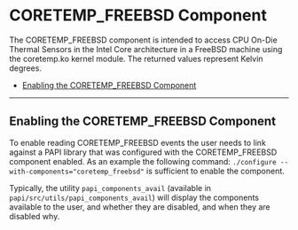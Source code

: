 # CORETEMP_FREEBSD Component

The CORETEMP_FREEBSD component is intended to access CPU On-Die Thermal Sensors in the Intel Core architecture in a FreeBSD machine using the coretemp.ko kernel module. The returned values represent Kelvin degrees.

* [Enabling the CORETEMP_FREEBSD Component](#markdown-header-enabling-the-coretemp_freebsd-component)

***
## Enabling the CORETEMP_FREEBSD Component

To enable reading CORETEMP\_FREEBSD events the user needs to link against a PAPI library that was configured with the CORETEMP_FREEBSD component enabled. As an example the following command: `./configure --with-components="coretemp_freebsd"` is sufficient to enable the component.

Typically, the utility `papi_components_avail` (available in `papi/src/utils/papi_components_avail`) will display the components available to the user, and whether they are disabled, and when they are disabled why.
